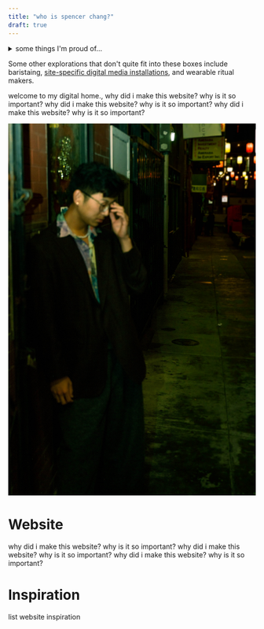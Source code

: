 ```yaml
---
title: "who is spencer chang?"
draft: true
---
```


<div class="aboutContent">
<p>
        <details>
        <summary>some things I'm proud of...</summary>
        <div>
            <ul class="noPadding">
            <li><a href="https://coda.io/packs">Packs Ecosystem</a>: A platform and ecosystem for extending the functionality of Coda by 
            connecting to external services and taking action on data. Makes Coda better achieve a promise of interoperability and being an operating layer on top of all your existing data from anywhere.</li>
            <li><a href="https://pluriverse.world">Towards a Digital Pluriverse</a>: An interactive, participatory essay proposing the "pluriverse" as a new banner for the community to rally around for how we look at imagining a "new web." It is co-created with visitors and readers of the site.</li>
            <li><a href="https://coda.io/@steve/meet-custom-templates">Custom Templates</a>: empowered anyone to create a template on Coda, a reusable and shareable set of components, to streamline common workflows, share personal tools with their team, and adopt practices from the wider community in their own doc.</li>
            <li><a href="https://tiny-inter.net">tiny internets</a>: a research inquiry on what does a more natural, soft, and quiet internet look like, one where public spaces are actively shaped by us to not only use but live in? Explored during the Interact Residency and created browser extension explroing different avenues for intimacy with beta users, including digital geocaching, commuting, and time capsules.</li>
            <li><a href="/posts/everyday-magic">Everyday Magic</a> essay for <a href="https://reboothq.substack.com/">reboot</a> on the magic of the technology and why we need to and how we make it accessible to everyone.</li>
            <li><a href="/experiments/100posts">100 mini-essays</a>: A collection of 100 posts I've written in 2021, comprising personal essays, poems, short stories, and more.</li>
            <li>My <a href="/fits">Fits Stream</a>, an auto-stream of my daily outfits.</li>
            </ul>
        </div>
        </details>
    </p>

Some other explorations that don't quite fit into these boxes include baristaing, <a href="https://twitter.com/MatthewWSiu/status/1623910442921000961?s=20">site-specific digital media installations</a>, and wearable ritual makers.
<p>welcome to my digital home., why did i make this website? why is it so important? why did i make this website? why is it so important? why did i make this website? why is it so important?</p>
<img src="/assets/spencer_real_person.png"/>
</div>


# Website
why did i make this website? why is it so important? why did i make this website? why is it so important? why did i make this website? why is it so important?

# Inspiration
list website inspiration
